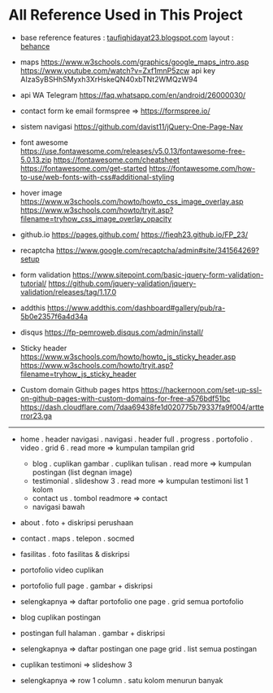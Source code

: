 # All Reference Used in This Project

- base reference
features   :  [taufiqhidayat23.blogspot.com](https://taufiqhidayat23.blogspot.co.id/)
layout     :  [behance](https://www.behance.net/gallery/17665373/Marine-Theme-Homepage-v4)

- maps
https://www.w3schools.com/graphics/google_maps_intro.asp
https://www.youtube.com/watch?v=Zxf1mnP5zcw
api key AIzaSyBSHhSMyxh3XrHskeQN40xbTNt2WMQzW94

- api WA Telegram
  https://faq.whatsapp.com/en/android/26000030/

- contact form ke email
  formspree  => https://formspree.io/

- sistem navigasi
  https://github.com/davist11/jQuery-One-Page-Nav

- font awesome
  https://use.fontawesome.com/releases/v5.0.13/fontawesome-free-5.0.13.zip
  https://fontawesome.com/cheatsheet
  https://fontawesome.com/get-started
  https://fontawesome.com/how-to-use/web-fonts-with-css#additional-styling

- hover image
  https://www.w3schools.com/howto/howto_css_image_overlay.asp
  https://www.w3schools.com/howto/tryit.asp?filename=tryhow_css_image_overlay_opacity

- github.io
  https://pages.github.com/
  https://fieqh23.github.io/FP_23/

- recaptcha
  https://www.google.com/recaptcha/admin#site/341564269?setup

- form validation
  https://www.sitepoint.com/basic-jquery-form-validation-tutorial/
  https://github.com/jquery-validation/jquery-validation/releases/tag/1.17.0

- addthis
  https://www.addthis.com/dashboard#gallery/pub/ra-5b0e2357f6a4d34a

- disqus
  https://fp-pemroweb.disqus.com/admin/install/

- Sticky header
  https://www.w3schools.com/howto/howto_js_sticky_header.asp
  https://www.w3schools.com/howto/tryit.asp?filename=tryhow_js_sticky_header

- Custom domain Github pages https
  https://hackernoon.com/set-up-ssl-on-github-pages-with-custom-domains-for-free-a576bdf51bc
  https://dash.cloudflare.com/7daa69438fe1d020775b79337fa9f004/artterror23.ga

______________________________________________________________________________________________________________________________________________

- home
  . header navigasi
  . navigasi
  . header full
  . progress
  . portofolio
    . video
    . grid 6
    . read more => kumpulan tampilan grid
  - blog
    . cuplikan gambar
    . cuplikan tulisan
    . read more => kumpulan postingan (list degnan image)
  - testimonial
    . slideshow 3
    . read more => kumpulan testimoni list 1 kolom
  - contact us 
    . tombol readmore => contact
  - navigasi bawah

- about
  . foto + diskripsi perushaan

- contact
  . maps
  . telepon
  . socmed

- fasilitas
  . foto fasilitas & diskripsi

- portofolio video cuplikan
 - portofolio full page
   . gambar + diskripsi
 - selengkapnya => daftar portofolio one page
   . grid semua portofolio

- blog cuplikan postingan
 - postingan full halaman
   . gambar + diskripsi
 - selengkapnya => daftar postingan one page grid
   . list semua postingan

- cuplikan testimoni => slideshow 3
 - selengkapnya => row 1 column
   . satu kolom menurun banyak